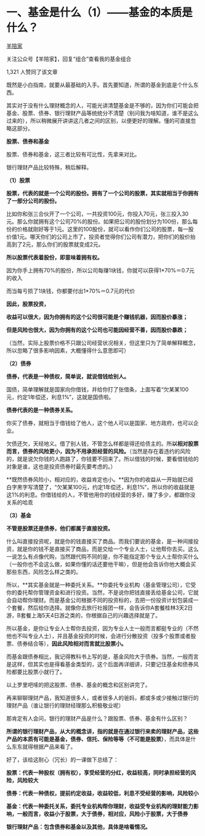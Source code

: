 # 一、基金是什么（1）——基金的本质是什么？

[羊陪家](https://www.zhihu.com/people/yangpeijia)

关注公众号【羊陪家】，回复“组合”查看我的基金组合

1,321 人赞同了该文章

既然是小白指南，就要从最基础的入手。首先要知道，所谓的基金到底是个什么东西。

其实对于没有什么理财概念的人，可能光讲清楚基金是不够的，因为你们可能会把基金、股票、债券、银行理财产品等统统分不清楚（别问我为啥知道，谁不是这么过来的），所以稍微展开讲讲这几者之间的区别，以便更好的理解。懂的可直接忽略这部分。



**股票、债券和基金**

股票、债券和基金，这三者比较有可比性，先拿来对比。

银行理财产品比较特殊，稍后解释。



**（1）股票**

**股票，代表的就是一个公司的股份。拥有了一个公司的股票，其实就相当于你拥有了一部分公司的股份。**

比如你和张三合伙开了一个公司，一共投资100元，你投入70元，张三投入30元。那么你就拥有这个公司70%的股份。如果把公司的股份划分为100份，那么每份的价格就刚好等于1元。这里的100股份，就可以看作你们公司的股票，每一股价值1元。哪天你们的公司上市了，投资者觉得你们公司有潜力，把你们的股价抬高到了2元，那么你们的股票就变成2元。



**所以股票代表着股份，即意味着拥有权。**

因为你手上拥有70%的股份，所以公司每赚1块钱，你就可以获得1*70%＝0.7元的收入

而当每亏损了1块钱，你都要付出1*70%＝0.7元的代价



**因此，股票投资，**

**收益可以很大，因为你拥有的这个公司很可能是个赚钱机器，因而股价暴涨；**

**但是风险也很大，因为你拥有的这个公司也可能因经营不善，因而股价暴跌；**

（当然，实际上股票价格不只跟公司经营状况相关，但这里只为了简单解释概念，所以忽略了很多影响因素，大概懂得什么意思即可）



**（2）债券**

**债券，代表是一种债权，简单说，就说借钱给别人。**

国债，简单理解就是国家向你借钱，并给你打了张借条，上面写着“欠某某100元，约定1年偿还，利息1%”，这就是国债啦。



**债券代表的是一种债券关系。**

你买了债券，就相当于借钱给了他人，这个他人可以是国家、地方政府，也可以企业。

欠债还欠，天经地义。借了别人钱，不管怎么样都是得还给债主的。所**以相对股票而言，债券的风险更小，因为不用承担经营的风险。**（当然是存在着违约的风险的，就是说欠你钱的人跑路了，你钱要不回来了。所以借钱的时候，要看借钱给的对象是谁，这也是投资债券时最先要考虑的。）

**既然债券风险小，相对应的，收益肯定也小。**因为你的收益从一开始就已经白字黑字写清楚了，“欠某某100元，约定1年偿还，利息1%”，所以你的收益就是这1%的利息。你借钱给的人，不管他用你的钱经营的多好，赚了多少，都跟你没关系的哈乖



**（3）基金**

**不管是股票还是债券，他们都属于直接投资。**

什么叫直接投资呢，就是你的钱直接买了商品。而我们要说的基金，是一种间接投资，就是你的钱不是直接买了商品，而是交给一个专业人士，让他帮你去买。这么一说怎么有点像代购，当然跟代购不同的是，你不能指定那个专业人士帮你买什么（一般你也不会这么做，如果你懂的话还要他干嘛），但是他会告诉你他大概会买那些东西，风险怎么样之类的。



所以，**其实基金就是一种委托关系。**你委托专业机构（基金管理公司），它受你的委托帮你管理资金和进行投资。当然，不是说你把钱直接丢给基金公司，它就会自动帮你理财。而是基金公司根据不同的投资标的，去把一份投资计划包装成一个套餐，然后给你选择。就像你去旅行社报团一样，会告诉你A套餐桂林3天2日游，B套餐上海5天4日游之类的，你根据自己的兴趣选择就是了。



所以基金，是你让专业人士帮你去投资，因为专业人士一般而言都挺专业的（不然他也不叫专业人士），并且基金投资的时候，会进行分散投资（投多个股票或者股票、债券结合等），**因此风险相对而言就比股票小。**

而基金跟债券相比，我记得教科书上写的是，基金风险大于债券。当然，一般而言是这样，但其实也是得看基金类型的，这个后面再详细讲，只要记住基金和债券风险都要比股票小就行了。



以上罗里吧嗦的把这股票、债券、基金的概念和区别讲完了。

再来聊聊理财产品，我知道很多人，或者很多人的爸妈，都或多或少接触过银行的理财产品（谁让银行的理财经理那么积极敬业呢）

那肯定有人会问，银行的理财产品是什么？跟股票、债券、基金有什么区别？

**所谓的银行理财产品，从大的概念讲，指的就是在通过银行来卖的理财产品，这些产品的本质有可能是基金，债券、信托、保险等等（不可能是股票）**，而具体是什么东东就得根据产品来看了。



好了，该给这耐心（冗长）的一课做下总结了：

**股票：代表一种股权（拥有权），享受经营的分红，收益较高，同时承担经营的风险，风险较大**

**债券：代表一种债权，提前约定收益，收益较低，利息不受经营的影响，风险较小**

**基金：代表一种委托关系，委托专业机构帮你理财，收益受专业机构的理财能力影响，一般而言，收益小于股票，大于债券，相对应，风险小于股票，大于债券**

**银行理财产品：包含债券和基金以及其他，具体是啥看情况。**